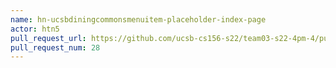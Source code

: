 ```yaml
---
name: hn-ucsbdiningcommonsmenuitem-placeholder-index-page
actor: htn5
pull_request_url: https://github.com/ucsb-cs156-s22/team03-s22-4pm-4/pull/28
pull_request_num: 28
---
```

